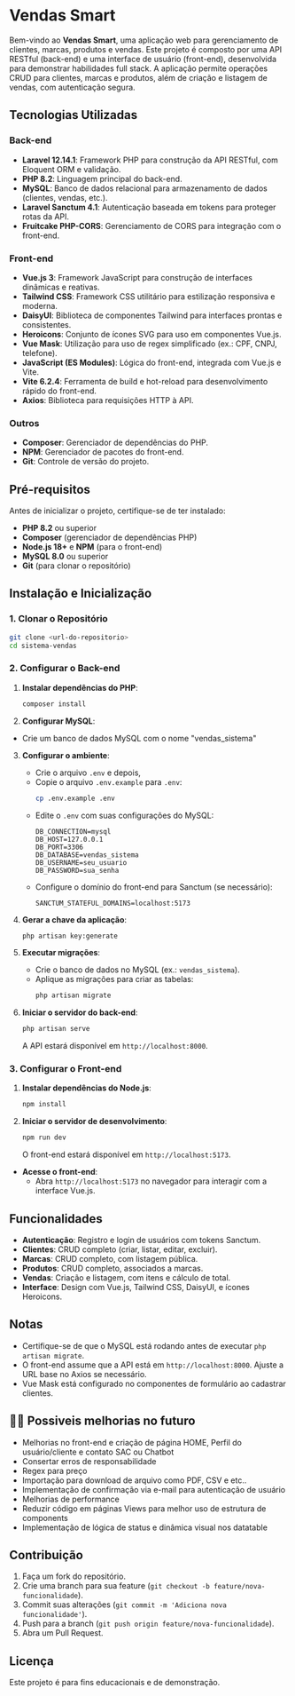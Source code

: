 # Vendas Smart

Bem-vindo ao **Vendas Smart**, uma aplicação web para gerenciamento de clientes, marcas, produtos e vendas.
Este projeto é composto por uma API RESTful (back-end) e uma interface de usuário (front-end),
desenvolvida para demonstrar habilidades full stack. A aplicação permite operações CRUD para clientes,
marcas e produtos, além de criação e listagem de vendas, com autenticação segura.

## Tecnologias Utilizadas

### Back-end

- **Laravel 12.14.1**: Framework PHP para construção da API RESTful, com Eloquent ORM e validação.
- **PHP 8.2**: Linguagem principal do back-end.
- **MySQL**: Banco de dados relacional para armazenamento de dados (clientes, vendas, etc.).
- **Laravel Sanctum 4.1**: Autenticação baseada em tokens para proteger rotas da API.
- **Fruitcake PHP-CORS**: Gerenciamento de CORS para integração com o front-end.

### Front-end

- **Vue.js 3**: Framework JavaScript para construção de interfaces dinâmicas e reativas.
- **Tailwind CSS**: Framework CSS utilitário para estilização responsiva e moderna.
- **DaisyUI**: Biblioteca de componentes Tailwind para interfaces prontas e consistentes.
- **Heroicons**: Conjunto de ícones SVG para uso em componentes Vue.js.
- **Vue Mask**: Utilização para uso de regex simplificado (ex.: CPF, CNPJ, telefone).
- **JavaScript (ES Modules)**: Lógica do front-end, integrada com Vue.js e Vite.
- **Vite 6.2.4**: Ferramenta de build e hot-reload para desenvolvimento rápido do front-end.
- **Axios**: Biblioteca para requisições HTTP à API.

### Outros

- **Composer**: Gerenciador de dependências do PHP.
- **NPM**: Gerenciador de pacotes do front-end.
- **Git**: Controle de versão do projeto.

## Pré-requisitos

Antes de inicializar o projeto, certifique-se de ter instalado:

- **PHP 8.2** ou superior
- **Composer** (gerenciador de dependências PHP)
- **Node.js 18+** e **NPM** (para o front-end)
- **MySQL 8.0** ou superior
- **Git** (para clonar o repositório)

## Instalação e Inicialização

### 1. Clonar o Repositório

```bash
git clone <url-do-repositorio>
cd sistema-vendas
```

### 2. Configurar o Back-end

1. **Instalar dependências do PHP**:

   ```bash
   composer install
   ```

2. **Configurar MySQL**:

- Crie um banco de dados MySQL com o nome "vendas_sistema"

3. **Configurar o ambiente**:

   - Crie o arquivo `.env` e depois,
   - Copie o arquivo `.env.example` para `.env`:
     ```bash
     cp .env.example .env
     ```
   - Edite o `.env` com suas configurações do MySQL:
     ```env
     DB_CONNECTION=mysql
     DB_HOST=127.0.0.1
     DB_PORT=3306
     DB_DATABASE=vendas_sistema
     DB_USERNAME=seu_usuario
     DB_PASSWORD=sua_senha
     ```
   - Configure o domínio do front-end para Sanctum (se necessário):
     ```env
     SANCTUM_STATEFUL_DOMAINS=localhost:5173
     ```

4. **Gerar a chave da aplicação**:

   ```bash
   php artisan key:generate
   ```

5. **Executar migrações**:

   - Crie o banco de dados no MySQL (ex.: `vendas_sistema`).
   - Aplique as migrações para criar as tabelas:
     ```bash
     php artisan migrate
     ```

6. **Iniciar o servidor do back-end**:
   ```bash
   php artisan serve
   ```
   A API estará disponível em `http://localhost:8000`.

### 3. Configurar o Front-end

1. **Instalar dependências do Node.js**:

   ```bash
   npm install
   ```

2. **Iniciar o servidor de desenvolvimento**:
   ```bash
   npm run dev
   ```
   O front-end estará disponível em `http://localhost:5173`.

- **Acesse o front-end**:
  - Abra `http://localhost:5173` no navegador para interagir com a interface Vue.js.

## Funcionalidades

- **Autenticação**: Registro e login de usuários com tokens Sanctum.
- **Clientes**: CRUD completo (criar, listar, editar, excluir).
- **Marcas**: CRUD completo, com listagem pública.
- **Produtos**: CRUD completo, associados a marcas.
- **Vendas**: Criação e listagem, com itens e cálculo de total.
- **Interface**: Design com Vue.js, Tailwind CSS, DaisyUI, e ícones Heroicons.

## Notas

- Certifique-se de que o MySQL está rodando antes de executar `php artisan migrate`.
- O front-end assume que a API está em `http://localhost:8000`. Ajuste a URL base no Axios se necessário.
- Vue Mask está configurado no componentes de formulário ao cadastrar clientes.

## 👨‍🔧 Possiveis melhorias no futuro

- Melhorias no front-end e criação de página HOME, Perfil do usuário/cliente e contato SAC ou Chatbot
- Consertar erros de responsabilidade
- Regex para preço
- Importação para download de arquivo como PDF, CSV e etc..
- Implementação de confirmação via e-mail para autenticação de usuário
- Melhorias de performance
- Reduzir código em páginas Views para melhor uso de estrutura de components
- Implementação de lógica de status e dinâmica visual nos datatable

## Contribuição

1. Faça um fork do repositório.
2. Crie uma branch para sua feature (`git checkout -b feature/nova-funcionalidade`).
3. Commit suas alterações (`git commit -m 'Adiciona nova funcionalidade'`).
4. Push para a branch (`git push origin feature/nova-funcionalidade`).
5. Abra um Pull Request.

## Licença

Este projeto é para fins educacionais e de demonstração.
